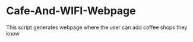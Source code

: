 # Cafe-And-WIFI-Webpage
This script generates webpage where the user can add coffee shops they know
